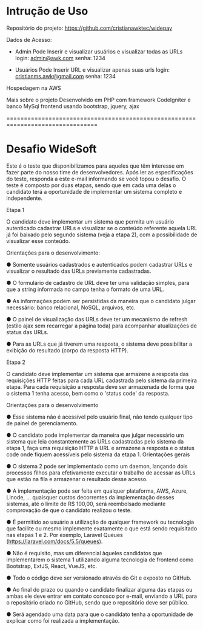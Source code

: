 # Intrução de Uso

Repositório do projeto:
https://github.com/cristianawktec/widepay


Dados de Acesso:

- Admin
  Pode Inserir e visualizar usuários e visualizar todas as URLs
  login: admin@awk.com
  senha: 1234

 - Usuários
   Pode Inserir URL e visualizar apenas suas urls 
   login: cristianms.awk@gmail.com
   senha: 1234

 Hospedagem na AWS


 Mais sobre o projeto
 	Desenvolvido em PHP com framework CodeIgniter e banco MySql
 	frontend usando bootstrap, jquery, ajax

================================================================================

# Desafio WideSoft

Este é o teste que disponibilizamos para aqueles que têm interesse em fazer parte do nosso
time de desenvolvedores. Após ler as especificações do teste, responda a este e-mail
informando se você topou o desafio.
O teste é composto por duas etapas, sendo que em cada uma delas o candidato terá a
oportunidade de implementar um sistema completo e independente.

Etapa 1

O candidato deve implementar um sistema que permita um usuário autenticado cadastrar
URLs e visualizar se o conteúdo referente aquela URL já foi baixado pelo segundo sistema
(veja a etapa 2), com a possibilidade de visualizar esse conteúdo.

Orientações para o desenvolvimento:

● Somente usuários cadastrados e autenticados podem cadastrar URLs e visualizar o
resultado das URLs previamente cadastradas.

● O formulário de cadastro de URL deve ter uma validação simples, para que a string
informada no campo tenha o formato de uma URL.

● As informações podem ser persistidas da maneira que o candidato julgar necessário:
banco relacional, NoSQL, arquivos, etc.

● O painel de visualização das URLs deve ter um mecanismo de refresh (estilo ajax sem
recarregar a página toda) para acompanhar atualizações de status das URLs.

● Para as URLs que já tiverem uma resposta, o sistema deve possibilitar a exibição do
resultado (corpo da resposta HTTP).

Etapa 2

O candidato deve implementar um sistema que armazene a resposta das requisições HTTP
feitas para cada URL cadastrada pelo sistema da primeira etapa. Para cada requisição a
resposta deve ser armazenada de forma que o sistema 1 tenha acesso, bem como o 'status
code' da resposta.

Orientações para o desenvolvimento

● Esse sistema não é acessível pelo usuário final, não tendo qualquer tipo de painel de
gerenciamento.

● O candidato pode implementar da maneira que julgar necessário um sistema que leia
constantemente as URLs cadastradas pelo sistema da etapa 1, faça uma requisição
HTTP à URL e armazene a resposta e o status code onde fiquem acessíveis pelo
sistema da etapa 1.
Orientações gerais

● O sistema 2 pode ser implementado como um daemon, lançando dois processos
filhos para efetivamente executar o trabalho de acessar as URLs que estão na fila e
armazenar o resultado desse acesso.

● A implementação pode ser feita em qualquer plataforma, AWS, Azure, Linode, ...
quaisquer custos decorrentes da implementação desses sistemas, até o limite de R$
100,00, será reembolsado mediante comprovação de que o candidato realizou o
teste.

● É permitido ao usuário a utilização de qualquer framework ou tecnologia que facilite
ou mesmo implemente exatamente o que está sendo requisitado nas etapas 1 e 2. Por
exemplo, Laravel Queues (https://laravel.com/docs/5.5/queues).

● Não é requisito, mas um diferencial àqueles candidatos que implementarem o sistema
1 utilizando alguma tecnologia de frontend como Bootstrap, ExtJS, React, VueJS, etc.

● Todo o código deve ser versionado através do Git e exposto no GitHub.

● Ao final do prazo ou quando o candidato finalizar alguma das etapas ou ambas ele
deve entrar em contato conosco por e-mail, enviando a URL para o repositório criado
no GitHub, sendo que o repositório deve ser público.

● Será agendado uma data para que o candidato tenha a oportunidade de explicar
como foi realizada a implementação.